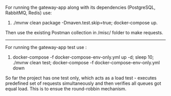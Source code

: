 For running the gateway-app along with its dependencies (PostgreSQL, RabbitMQ, Redis) use:
 1. ./mvnw clean package -Dmaven.test.skip=true; docker-compose up. 

Then use the existing Postman collection in /misc/ folder to make requests.

-----------------------------------------------------------------------------------------------

For running the gateway-app test use :
 
 1. docker-compose -f docker-compose-env-only.yml up -d; sleep 10; ./mvnw clean test; docker-compose -f docker-compose-env-only.yml down

So far the project has one test only, which acts as a load test - executes predefined set of requests simultaneously and then verifies all queues got equal load. This is to ensue the round-robbin mechanism.
